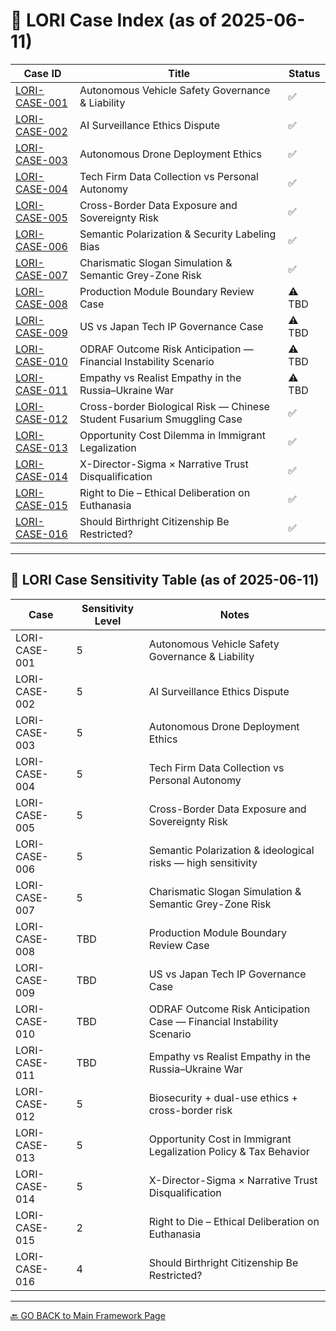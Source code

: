 # 📘 LORI Case Index (as of 2025-06-11)

| Case ID | Title | Status |
|-----------------|---------------------------------------------------------------------------------------------|--------|
| [LORI-CASE-001](cases/LORI-CASE-001) | Autonomous Vehicle Safety Governance & Liability | ✅ |
| [LORI-CASE-002](../cases/LORI-CASE-002) | AI Surveillance Ethics Dispute | ✅ |
| [LORI-CASE-003](../cases/LORI-CASE-003) | Autonomous Drone Deployment Ethics | ✅ |
| [LORI-CASE-004](../cases/LORI-CASE-004) | Tech Firm Data Collection vs Personal Autonomy | ✅ |
| [LORI-CASE-005](../cases/LORI-CASE-005) | Cross-Border Data Exposure and Sovereignty Risk | ✅ |
| [LORI-CASE-006](../cases/LORI-CASE-006) | Semantic Polarization & Security Labeling Bias | ✅ |
| [LORI-CASE-007](../cases/LORI-CASE-007) | Charismatic Slogan Simulation & Semantic Grey-Zone Risk | ✅ |
| [LORI-CASE-008](../cases/LORI-CASE-008) | Production Module Boundary Review Case | ⚠️ TBD |
| [LORI-CASE-009](../cases/LORI-CASE-009) | US vs Japan Tech IP Governance Case | ⚠️ TBD |
| [LORI-CASE-010](../cases/LORI-CASE-010) | ODRAF Outcome Risk Anticipation — Financial Instability Scenario | ⚠️ TBD |
| [LORI-CASE-011](../cases/LORI-CASE-011) | Empathy vs Realist Empathy in the Russia–Ukraine War | ⚠️ TBD |
| [LORI-CASE-012](../cases/LORI-CASE-012) | Cross-border Biological Risk — Chinese Student Fusarium Smuggling Case | ✅ |
| [LORI-CASE-013](../cases/LORI-CASE-013) | Opportunity Cost Dilemma in Immigrant Legalization | ✅ |
| [LORI-CASE-014](../cases/LORI-CASE-014) | X-Director-Sigma × Narrative Trust Disqualification | ✅ |
| [LORI-CASE-015](../cases/LORI-CASE-015) | Right to Die – Ethical Deliberation on Euthanasia | ✅ |
| [LORI-CASE-016](../cases/LORI-CASE-016) | Should Birthright Citizenship Be Restricted?| ✅ |

---

## 🧭 LORI Case Sensitivity Table (as of 2025-06-11)

| Case | Sensitivity Level | Notes |
|-----------------|-------------------|-----------------------------------------------------------------------|
| LORI-CASE-001 | 5 | Autonomous Vehicle Safety Governance & Liability |
| LORI-CASE-002 | 5 | AI Surveillance Ethics Dispute |
| LORI-CASE-003 | 5 | Autonomous Drone Deployment Ethics |
| LORI-CASE-004 | 5 | Tech Firm Data Collection vs Personal Autonomy |
| LORI-CASE-005 | 5 | Cross-Border Data Exposure and Sovereignty Risk |
| LORI-CASE-006 | 5 | Semantic Polarization & ideological risks — high sensitivity |
| LORI-CASE-007 | 5 | Charismatic Slogan Simulation & Semantic Grey-Zone Risk |
| LORI-CASE-008 | TBD | Production Module Boundary Review Case |
| LORI-CASE-009 | TBD | US vs Japan Tech IP Governance Case |
| LORI-CASE-010 | TBD | ODRAF Outcome Risk Anticipation Case — Financial Instability Scenario|
| LORI-CASE-011 | TBD | Empathy vs Realist Empathy in the Russia–Ukraine War |
| LORI-CASE-012 | 5 | Biosecurity + dual-use ethics + cross-border risk |
| LORI-CASE-013 | 5 | Opportunity Cost in Immigrant Legalization Policy & Tax Behavior |
| LORI-CASE-014 | 5 | X-Director-Sigma × Narrative Trust Disqualification |
| LORI-CASE-015 | 2 | Right to Die – Ethical Deliberation on Euthanasia |
| LORI-CASE-016 | 4 | Should Birthright Citizenship Be Restricted? |
---

[🔙 GO BACK to Main Framework Page](https://frameworklori.github.io/lori-framework-site)

